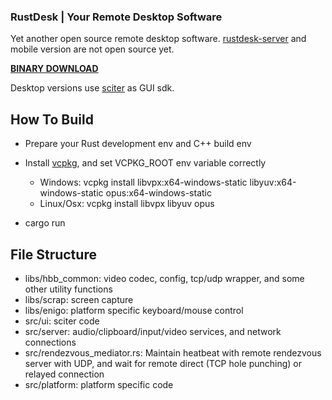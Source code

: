 ### RustDesk | Your Remote Desktop Software

Yet another open source remote desktop software. [rustdesk-server](https://github.com/rustdesk/rustdesk-server) and mobile version are not open source yet.

[**BINARY DOWNLOAD**](https://github.com/rustdesk/rustdesk/releases)

Desktop versions use [sciter](https://sciter.com/) as GUI sdk.

## How To Build

* Prepare your Rust development env and C++ build env

* Install [vcpkg](https://github.com/microsoft/vcpkg), and set VCPKG_ROOT env variable correctly

   - Windows: vcpkg install libvpx:x64-windows-static libyuv:x64-windows-static opus:x64-windows-static
   - Linux/Osx: vcpkg install libvpx libyuv opus
   
* cargo run

## File Structure

- libs/hbb_common: video codec, config, tcp/udp wrapper, and some other utility functions
- libs/scrap: screen capture
- libs/enigo: platform specific keyboard/mouse control
- src/ui: sciter code
- src/server: audio/clipboard/input/video services, and network connections
- src/rendezvous_mediator.rs: Maintain heatbeat with remote rendezvous server with UDP, and wait for remote direct (TCP hole punching) or relayed connection
- src/platform: platform specific code
